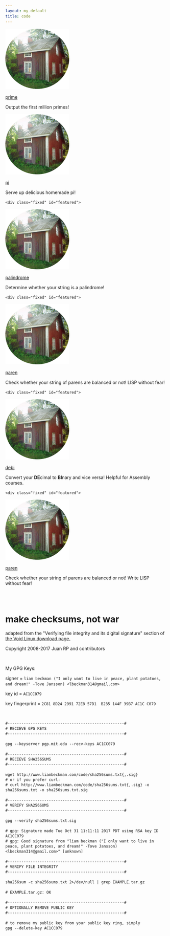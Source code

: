 ```yaml
---
layout: my-default
title: code
---
```




<div class="container">

<div class="fixed" id="featured">
    <a href="http://liambeckman.com/code/prime"><img class="center" src="/assets/images/circleCabinSmall.png"></a>
    <div class="border"></div>
    <p class="code"><a id="title" href="https://liambeckman.com/code/prime">prime</a></p>
    <p class="code">Output the first million primes!</p>

  </div>

<div class="fixed" id="featured">
    <a href="http://liambeckman.com/code/pi"><img class="center" src="/assets/images/circleCabinSmall.png" ></a>
    <div class="border"></div>
    <p class="code"><a id="title" href="https://liambeckman.com/code/pi">pi</a></p>
    <p class="code">Serve up delicious homemade pi!</p>

  </div>

    <div class="fixed" id="featured">
   <a href="http://liambeckman.com/code/palindrome/"><img class="center" src="/assets/images/circleCabinSmall.png"></a>
    <div class="border"></div>
    <p class="code"><a id="title" href="https://liambeckman.com/code/palindrome">palindrome</a></p>
    <p class="code">Determine whether your string is a palindrome!</p>

  </div>

    <div class="fixed" id="featured">
   <a href="http://liambeckman.com/code/paren"><img class="center" src="/assets/images/circleCabinSmall.png" ></a>
    <div class="border"></div>
    <p class = "code"><a id="title" href="https://liambeckman.com/code/paren">paren</a></p>
    <p class = "code">Check whether your string of parens are balanced or not! LISP without fear!</p>

  </div>


    <div class="fixed" id="featured">
   <a href="http://liambeckman.com/code/debi"><img class="center" src="/assets/images/circleCabinSmall.png" ></a>
    <div class="border"></div>
    <p class = "code"><a id="title" href="https://liambeckman.com/code/debi">debi</a></p>
    <p class = "code">Convert your <b>DE</b>cimal to <b>BI</b>nary and vice versa! Helpful for Assembly courses.</p>

  </div>

    <div class="fixed" id="featured">
   <a href="http://liambeckman.com/code/paren"><img class="center" src="/assets/images/circleCabinSmall.png" ></a>
    <div class="border"></div>
    <p class = "code"><a id="title" href="https://liambeckman.com/code/paren">paren</a></p>
    <p class = "code">Check whether your string of parens are balanced or not! Write LISP without fear!</p>

  </div>


</div>


<br />
<br />

# make checksums, not war

adapted from the "Verifying file integrity and its digital signature" section of <a href="https://www.voidlinux.eu/download/#verifying-file-integrity-and-its-digital-signature">the Void Linux download page.</a>

Copyright 2008-2017 Juan RP and contributors

<br />

My GPG Keys:

signer = `liam beckman ("I only want to live in peace, plant potatoes, and dream!" -Tove Jansson) <lbeckman314@gmail.com>`

key id = `AC1CC079`

key fingerprint = `2C81 8D24 2991 72E8 57D1  B235 144F 39B7 AC1C C079`

<br />

```shell
#---------------------------------------------------#
# RECIEVE GPG KEYS
#---------------------------------------------------#

gpg --keyserver pgp.mit.edu --recv-keys AC1CC079

#---------------------------------------------------#
# RECIEVE SHA256SUMS
#---------------------------------------------------#

wget http://www.liambeckman.com/code/sha256sums.txt{,.sig}
# or if you prefer curl:
# curl http://www.liambeckman.com/code/sha256sums.txt{,.sig} -o sha256sums.txt -o sha256sums.txt.sig

#---------------------------------------------------#
# VERIFY SHA256SUMS
#---------------------------------------------------#

gpg --verify sha256sums.txt.sig

# gpg: Signature made Tue Oct 31 11:11:11 2017 PDT using RSA key ID AC1CC079
# gpg: Good signature from "liam beckman ("I only want to live in peace, plant potatoes, and dream!" -Tove Jansson) <lbeckman314@gmail.com>" [unknown]

#---------------------------------------------------#
# VERIFY FILE INTEGRITY
#---------------------------------------------------#

sha256sum -c sha256sums.txt 2>/dev/null | grep EXAMPLE.tar.gz

# EXAMPLE.tar.gz: OK

#---------------------------------------------------#
# OPTIONALLY REMOVE PUBLIC KEY
#---------------------------------------------------#

# to remove my public key from your public key ring, simply
gpg --delete-key AC1CC079
```


